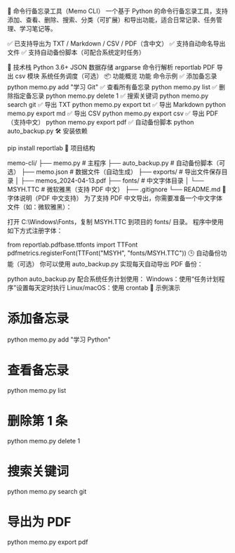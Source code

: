 📘 命令行备忘录工具（Memo CLI）
一个基于 Python 的命令行备忘录工具，支持添加、查看、删除、搜索、分类（可扩展）和导出功能，适合日常记录、任务管理、学习笔记等。

✅ 已支持导出为 TXT / Markdown / CSV / PDF（含中文）
✅ 支持自动命名导出文件
✅ 支持自动备份脚本（可配合系统定时任务）

🧰 技术栈
Python 3.6+
JSON 数据存储
argparse 命令行解析
reportlab PDF 导出
csv 模块
系统任务调度（可选）
📦 功能概览
功能 命令示例
✅ 添加备忘录 python memo.py add "学习 Git"
✅ 查看所有备忘录 python memo.py list
✅ 删除指定备忘录 python memo.py delete 1
✅ 搜索关键词 python memo.py search git
✅ 导出 TXT python memo.py export txt
✅ 导出 Markdown python memo.py export md
✅ 导出 CSV python memo.py export csv
✅ 导出 PDF（支持中文） python memo.py export pdf
✅ 自动备份脚本 python auto_backup.py
🛠️ 安装依赖

pip install reportlab
📁 项目结构

memo-cli/
├── memo.py # 主程序
├── auto_backup.py # 自动备份脚本（可选）
├── memo.json # 数据文件（自动生成）
├── exports/ # 导出文件保存目录
│ ├── memos_2024-04-13.pdf
├── fonts/ # 中文字体目录
│ └── MSYH.TTC # 微软雅黑（支持 PDF 中文）
├── .gitignore
└── README.md
📄 字体说明（PDF 中文支持）
为了支持 PDF 中文导出，你需要准备一个中文字体文件（如：微软雅黑）：

打开 C:\Windows\Fonts，复制 MSYH.TTC 到项目的 fonts/ 目录。
程序中使用如下方式注册字体：

from reportlab.pdfbase.ttfonts import TTFont
pdfmetrics.registerFont(TTFont("MSYH", "fonts/MSYH.TTC"))
🕒 自动备份功能（可选）
你可以使用 auto_backup.py 实现每天自动导出 PDF 备份：

python auto_backup.py
配合系统任务计划使用：
Windows：使用“任务计划程序”设置每天定时执行
Linux/macOS：使用 crontab
🧪 示例演示

# 添加备忘录

python memo.py add "学习 Python"

# 查看备忘录

python memo.py list

# 删除第 1 条

python memo.py delete 1

# 搜索关键词

python memo.py search git

# 导出为 PDF

python memo.py export pdf
